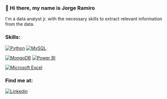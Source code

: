 ### 👋 Hi there, my name is Jorge Ramiro

I'm a data analyst jr. with the necessary skills to extract relevant information from the data.

### Skills:

[![Python](https://img.shields.io/badge/-Python-3776AB?logo=python&logoColor=yellow&style=flat)]()
[![MySQL](https://img.shields.io/badge/-MySQL-4479A1?logo=mysql&logoColor=orange&style=flat)]()

[![MongoDB](https://img.shields.io/badge/-MongoDB-47A248?logo=MongoDB&logoColor=white&style=flat)]()
[![Power BI](https://img.shields.io/badge/-Power%20BI-F2C811?logo=powerbi&logoColor=black&style=flat)]()

[![Microsoft Excel](https://img.shields.io/badge/-Microsoft%20Excel-217346?logo=microsoftexcel&logoColor=white&style=flat)]()

### Find me at:
[![Linkedin](https://img.shields.io/badge/-Linkedin-0A66C2?logo=linkedin&logoColor=blacke)](https://www.linkedin.com/in/jorge26)
